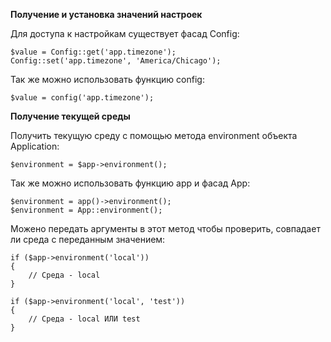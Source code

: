 **Получение и установка значений настроек**

Для доступа к настройкам существует фасад Config:
```
$value = Config::get('app.timezone');
Config::set('app.timezone', 'America/Chicago');
```
Так же можно использовать функцию config:
```
$value = config('app.timezone');
```
**Получение текущей среды**

Получить текущую среду с помощью метода environment объекта Application:
```
$environment = $app->environment();
```
Так же можно использовать функцию app и фасад App:
```
$environment = app()->environment();
$environment = App::environment();
```
Можено передать аргументы в этот метод чтобы проверить, совпадает ли среда с переданным значением:
```
if ($app->environment('local'))
{
    // Среда - local
}

if ($app->environment('local', 'test'))
{
    // Среда - local ИЛИ test
}
```

